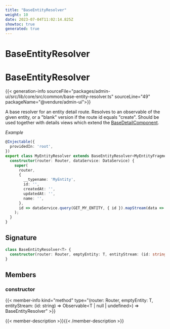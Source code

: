 ```yaml
---
title: "BaseEntityResolver"
weight: 10
date: 2023-07-04T11:02:14.825Z
showtoc: true
generated: true
---
```

<!-- This file was generated from the Vendure source. Do not modify. Instead, re-run the "docs:build" script -->

# BaseEntityResolver
<div class="symbol">


# BaseEntityResolver

{{< generation-info sourceFile="packages/admin-ui/src/lib/core/src/common/base-entity-resolver.ts" sourceLine="49" packageName="@vendure/admin-ui">}}

A base resolver for an entity detail route. Resolves to an observable of the given entity, or a "blank"
version if the route id equals "create". Should be used together with details views which extend the
<a href='/admin-ui-api/list-detail-views/base-detail-component#basedetailcomponent'>BaseDetailComponent</a>.

*Example*

```TypeScript
@Injectable({
  providedIn: 'root',
})
export class MyEntityResolver extends BaseEntityResolver<MyEntityFragment> {
  constructor(router: Router, dataService: DataService) {
    super(
      router,
      {
        __typename: 'MyEntity',
        id: '',
        createdAt: '',
        updatedAt: '',
        name: '',
      },
      id => dataService.query(GET_MY_ENTITY, { id }).mapStream(data => data.myEntity),
    );
  }
}
```

## Signature

```TypeScript
class BaseEntityResolver<T> {
  constructor(router: Router, emptyEntity: T, entityStream: (id: string) => Observable<T | null | undefined>)
}
```
## Members

### constructor

{{< member-info kind="method" type="(router: Router, emptyEntity: T, entityStream: (id: string) =&#62; Observable&#60;T | null | undefined&#62;) => BaseEntityResolver"  >}}

{{< member-description >}}{{< /member-description >}}


</div>
